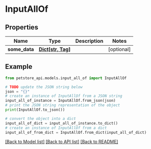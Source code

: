 # InputAllOf


## Properties

Name | Type | Description | Notes
------------ | ------------- | ------------- | -------------
**some_data** | [**Dict[str, Tag]**](Tag.md) |  | [optional] 

## Example

```python
from petstore_api.models.input_all_of import InputAllOf

# TODO update the JSON string below
json = "{}"
# create an instance of InputAllOf from a JSON string
input_all_of_instance = InputAllOf.from_json(json)
# print the JSON string representation of the object
print(InputAllOf.to_json())

# convert the object into a dict
input_all_of_dict = input_all_of_instance.to_dict()
# create an instance of InputAllOf from a dict
input_all_of_from_dict = InputAllOf.from_dict(input_all_of_dict)
```
[[Back to Model list]](../README.md#documentation-for-models) [[Back to API list]](../README.md#documentation-for-api-endpoints) [[Back to README]](../README.md)


